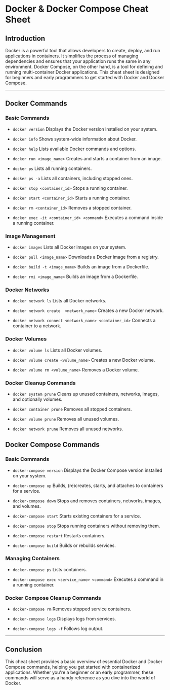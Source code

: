 # Docker & Docker Compose Cheat Sheet

## Introduction

Docker is a powerful tool that allows developers to create, deploy, and run applications in containers. It simplifies the process of managing dependencies and ensures that your application runs the same in any environment. Docker Compose, on the other hand, is a tool for defining and running multi-container Docker applications. This cheat sheet is designed for beginners and early programmers to get started with Docker and Docker Compose.

---

## Docker Commands

### Basic Commands

- `docker version`  Displays the Docker version installed on your system.
  
- `docker info`  Shows system-wide information about Docker.

- `docker help`  Lists available Docker commands and options.

- `docker run <image_name>`  Creates and starts a container from an image.

- `docker ps` Lists all running containers.

- `docker ps -a` Lists all containers, including stopped ones.

- `docker stop <container_id>` Stops a running container.

- `docker start <container_id>` Starts a running container.

- `docker rm <container_id>` Removes a stopped container.

- `docker exec -it <container_id> <command>` Executes a command inside a running container.

### Image Management
- `docker images` Lists all Docker images on your system.

- `docker pull <image_name>` Downloads a Docker image from a registry.

- `docker build -t <image_name>` Builds an image from a Dockerfile.

- `docker rmi <image_name>` Builds an image from a Dockerfile.

### Docker Networks
- `docker network ls` Lists all Docker networks.

- `docker network create  <network_name>` Creates a new Docker network.

- `docker network connect <network_name> <container_id>` Connects a container to a network.

### Docker Volumes
- `docker volume ls` Lists all Docker volumes.

- `docker volume create <volume_name>` Creates a new Docker volume.

- `docker volume rm <volume_name>` Removes a Docker volume.

### Docker Cleanup Commands
- `docker system prune` Cleans up unused containers, networks, images, and optionally volumes.

- `docker container prune` Removes all stopped containers.

- `docker volume prune` Removes all unused volumes.

- `docker network prune` Removes all unused networks.

## Docker Compose Commands
### Basic Commands
- `docker-compose version` Displays the Docker Compose version installed on your system.

- `docker-compose up` Builds, (re)creates, starts, and attaches to containers for a service.

- `docker-compose down` Stops and removes containers, networks, images, and volumes.

- `docker-compose start` Starts existing containers for a service.

- `docker-compose stop` Stops running containers without removing them.

- `docker-compose restart` Restarts containers.

- `docker-compose build` Builds or rebuilds services.

### Managing Containers
- `docker-compose ps` Lists containers.

- `docker-compose exec <service_name> <command>` Executes a command in a running container.

### Docker Compose Cleanup Commands
- `docker-compose rm` Removes stopped service containers.

- `docker-compose logs` Displays logs from services.

- `docker-compose logs -f` Follows log output.

---
## Conclusion
This cheat sheet provides a basic overview of essential Docker and Docker Compose commands, helping you get started with containerized applications. Whether you're a beginner or an early programmer, these commands will serve as a handy reference as you dive into the world of Docker.
